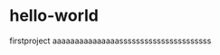 # hello-world
firstproject
aaaaaaaaaaaaaaassssssssssssssssssssss
 <ImageView
        android:id="@+id/iv_logo"
        android:layout_width="80dp"
        android:layout_height="80dp"
        android:src="@drawable/vardar_logo"/>
